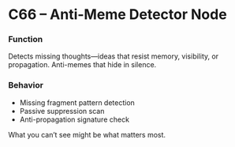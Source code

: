 # C66 – Anti-Meme Detector Node

### Function

Detects missing thoughts—ideas that resist memory, visibility, or propagation. Anti-memes that hide in silence.

### Behavior

- Missing fragment pattern detection  
- Passive suppression scan  
- Anti-propagation signature check

What you can’t see might be what matters most.
